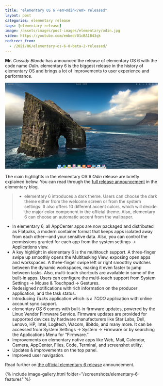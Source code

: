 ```yaml
---
title: "elementary OS 6 <em>Odin</em> released"
layout: post
categories: elementary release
tags: [elementary release]
image: /assets/images/post-images/elementary/odin.jpg
video: https://youtube.com/embed/01cBA1B43qk
redirect_from:
  - /2021/06/elementary-os-6-0-beta-2-released/
---
```


**Mr.** *Cassidy Blaede* has announced the release of elementary OS 6 with the code name *Odin*. elementary 6 is the biggest release in the history of elementary OS and brings a lot of improvements to user experience and performance.

![elementary OS 6 Odin featured image](/assets/images/post-images/elementary/odin.jpg)

The main highlights in the elementary OS 6 *Odin* release are briefly explained below. You can read through the [full release announcement](https://blog.elementary.io/elementary-os-6-odin-released/) in the elementary blog.
> - elementary 6 introduces a dark theme. Users can choose the dark theme either from the welcome screen or from the system settings. It also offers 10 different accent colors, which will decide the major color component in the official theme. Also, elementary 6 can choose an automatic accent from the wallpaper.
- In elementary 6, all AppCenter apps are now packaged and distributed as Flatpaks, a modern container format that keeps apps isolated away from each other—and your sensitive data. Also, you can control the permissions granted for each app from the system settings -> Applications view.
- A key highlight in elementary 6 is the multitouch support. A three-finger swipe up smoothly opens the Multitasking View, exposing open apps and workspaces. A three-finger swipe left or right smoothly switches between the dynamic workspaces, making it even faster to jump between tasks. Also, multi-touch shortcuts are available in some of the built-in apps. Users can configure the multi-touch support from System Settings → Mouse & Touchpad → Gestures.
- Redesigned notifications with rich information on the producer application, and the task status.
- Introducing *Tasks* application which is a *TODO* application with online account sync support.
- elementary OS 6 comes with built-in firmware updates, powered by the Linux Vendor Firmware Service. Firmware updates are provided for supported devices by hardware manufacturers like Star Labs, Dell, Lenovo, HP, Intel, Logitech, Wacom, 8bitdo, and many more. It can be accessed from System Settings → System → Firmware or by searching the Applications Menu for “Firmware.”
- Improvements on elementary native apps like Web, Mail, Calendar, Camera, AppCenter, Files, Code, Terminal, and screenshot utility.
- Updates & improvements on the top panel.
- Improved user navigation.

Read further on [the official elementary 6 release](https://blog.elementary.io/elementary-os-6-odin-released/) announcement.

{% include image-gallery.html folder="/screenshots/elementary-6-features" %}